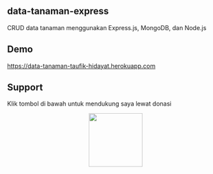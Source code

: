 ## data-tanaman-express
CRUD data tanaman menggunakan Express.js, MongoDB, dan Node.js

## Demo
https://data-tanaman-taufik-hidayat.herokuapp.com

## Support
Klik tombol di bawah untuk mendukung saya lewat donasi

<p align="center">
  <a href="https://donate.tfkhdyt.my.id/">
    <img src="https://i.postimg.cc/jjRDbZQx/1621036430601.png" width="125px">
  </a>
</p>
